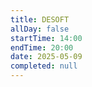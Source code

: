 ```yaml
---
title: DESOFT
allDay: false
startTime: 14:00
endTime: 20:00
date: 2025-05-09
completed: null
---
```

